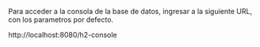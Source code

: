 Para acceder a la consola de la base de datos, ingresar a la siguiente URL, con
los parametros por defecto.

http://localhost:8080/h2-console